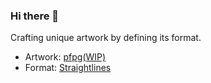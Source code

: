 ### Hi there 👋

Crafting unique artwork by defining its format.

- Artwork: [pfpg(WIP)](https://pfpg.netlify.app)
- Format: [Straightlines](https://github.com/tksh/Straightlines)

<!--
**tksh/tksh** is a ✨ _special_ ✨ repository because its `README.md` (this file) appears on your GitHub profile.

Here are some ideas to get you started:

- 🔭 I’m currently working on ...
- 🌱 I’m currently learning ...
- 👯 I’m looking to collaborate on ...
- 🤔 I’m looking for help with ...
- 💬 Ask me about ...
- 📫 How to reach me: ...
- 😄 Pronouns: ...
- ⚡ Fun fact: ...
-->
